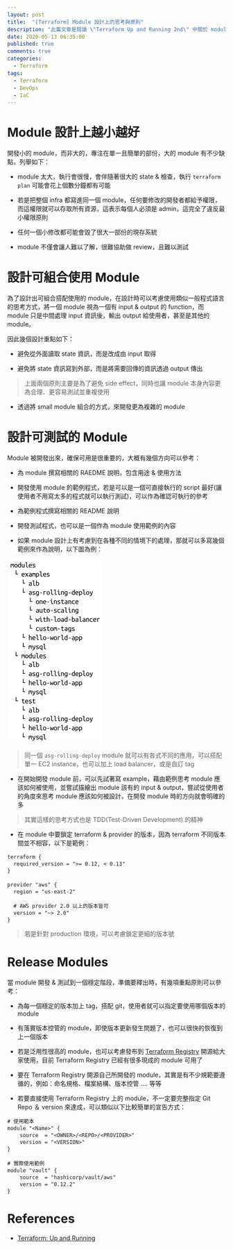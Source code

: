 ```yaml
---
layout: post
title:  "[Terraform] Module 設計上的思考與原則"
description: "此篇文章是閱讀 \"Terraform Up and Running 2nd\" 中關於 module 設計時，將一些覺得重要的觀念 & 內容節錄下來的內容"
date: 2020-05-13 06:35:00
published: true
comments: true
categories:
  - Terraform
tags:
  - Terraform
  - DevOps
  - IaC
---
```



Module 設計上越小越好
===================

開發小的 module，而非大的，專注在單一且簡單的部份，大的 module 有不少缺點，列舉如下：

- module 太大，執行會很慢，會伴隨著很大的 state & 檢查，執行 `terraform plan` 可能會花上個數分鐘都有可能

- 若是把整個 infra 都寫進同一個 module，任何要修改的開發者都給予權限，而這權限就可以存取所有資源，這表示每個人必須是 admin，這完全了違反最小權限原則

- 任何一個小修改都可能會毀了很大一部份的現存系統

- module 不僅會讓人難以了解，很難協助做 review，且難以測試


設計可組合使用 Module
===================

為了設計出可組合搭配使用的 module，在設計時可以考慮使用類似一般程式語言的思考方式，將一個 module 視為一個有 input & output 的 function，而 module 只是中間處理 input 資訊後，輸出 output 給使用者，甚至是其他的 module。

因此幾個設計重點如下：

- 避免從外面讀取 state 資訊，而是改成由 input 取得 

- 避免將 state 資訊寫到外部，而是將需要回傳的資訊透過 output 傳出

> 上面兩個原則主要是為了避免 side effect，同時也讓 module 本身內容更為合理、更容易測試並重複使用

- 透過將 small module 組合的方式，來開發更為複雜的 module


設計可測試的 Module
=================

Module 被開發出來，確保可用是很重要的，大概有幾個方向可以參考：

- 為 module 撰寫相關的 RAEDME 說明，包含用途 & 使用方法

- 開發使用 module 的範例程式，若是可以是一個可直接執行的 script 最好(讓使用者不用寫太多的程式就可以執行測試)，可以作為確認可執行的參考

- 為範例程式撰寫相關的 README 說明

- 開發測試程式，也可以是一個作為 module 使用範例的內容

- 如果 module 設計上有考慮到在各種不同的情境下的處理，那就可以多寫幾個範例來作為說明，以下圖為例：

![Terraform module example structure](/blog/images/devops/terraform_module-example-structure.png)
> 同一個 `asg-rolling-deploy` module 就可以有各式不同的應用，可以搭配單一 EC2 instance，也可以加上 load balancer，或是自訂 tag

- 在開始開發 module 前，可以先試著寫 example，藉由範例思考 module 應該如何被使用，並嘗試描繪出 module 該有的 input & output，嘗試從使用者的角度來思考 module 應該如何被設計，在開發 module 時的方向就會明確的多
> 其實這樣的思考方式也是 TDD(Test-Driven Development) 的精神

- 在 module 中要鎖定 terraform & provider 的版本，因為 terraform 不同版本間並不相容，以下是範例：

```hcl
terraform {
  required_version = ">= 0.12, < 0.13"
}

provider "aws" {
  region = "us-east-2"

  # AWS provider 2.0 以上的版本皆可
  version = "~> 2.0"
}
```
> 若是針對 production 環境，可以考慮鎖定更細的版本號


Release Modules
===============

當 module 開發 & 測試到一個穩定階段，準備要釋出時，有幾項重點原則可以參考：

- 為每一個穩定的版本加上 tag，搭配 git，使用者就可以指定要使用哪個版本的 module

- 有落實版本控管的 module，即使版本更新發生問題了，也可以很快的恢復到上一個版本

- 若是泛用性很高的 module，也可以考慮發布到 [Terraform Registry](https://registry.terraform.io/) 開源給大家使用，目前 Terraform Registry 已經有很多現成的 module 可用了

- 要在 Terraform Registry 開源自己所開發的 module，其實是有不少規範要遵循的，例如：命名規格、檔案結構、版本控管 .... 等等

- 若要直接使用 Terraform Registry 上的 module，不一定要完整指定 Git Repo ＆ version 來達成，可以類似以下比較簡單的宣告方式：

```hcl
# 使用範本
module "<Name>" {
    source  = "<OWNER>/<REPO>/<PROVIDER>"
    version = "<VERSION>"
}

# 實際使用範例
module "vault" {
    source  = "hashicorp/vault/aws"
    version = "0.12.2"
}
```


References
==========

- [Terraform: Up and Running](https://www.terraformupandrunning.com/)